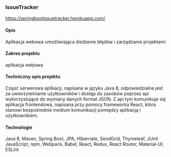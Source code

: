 ### IssueTracker
https://springbootissuetracker.herokuapp.com/

#### Opis
Aplikacja webowa umożliwiająca śledzenie błędów i zarządzanie projektami

#### Zakres projektu
aplikacja webowa

#### Techniczny opis projektu
Część serwerowa aplikacji, napisana w języku Java 8, odpowiedzialna jest za uwierzytelnianie użytkowników i dostęp do zasobów poprzez api wykorzystujące do wymiany danych format JSON.
Z api tym komunikuje się aplikacja frontendowa, napisana przy pomocy frameworka React, która stanowi bezpośrednie medium komunikacji pomiędzy aplikacją i użytkownikiem.

#### Technologie
Java 8, Maven, Spring Boot, JPA, Hibernate, SendGrid, Thymeleaf, JUnit</br>
JavaScript, npm, Webpack, Babel, React, Redux, React Router, Material-UI, ESLint
